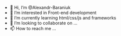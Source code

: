 - 👋 Hi, I’m @Alexandr-Baraniuk
- 👀 I’m interested in Front-end development
- 🌱 I’m currently learning html/css/js and frameworks
- 💞️ I’m looking to collaborate on ...
- 📫 How to reach me ...

<!---
Alexandr-Baraniuk/Alexandr-Baraniuk is a ✨ special ✨ repository because its `README.md` (this file) appears on your GitHub profile.
You can click the Preview link to take a look at your changes.
--->

